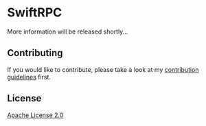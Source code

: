 # SwiftRPC
More information will be released shortly...

## Contributing
If you would like to contribute, please take a look at my [contribution guidelines](https://github.com/kaethchen/SwiftRPC/blob/main/CONTRIBUTING.md) first.

## License
[Apache License 2.0](https://github.com/kaethchen/SwiftRPC/blob/main/LICENSE)
